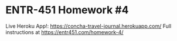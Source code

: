 # ENTR-451 Homework #4

Live Heroku App!: https://concha-travel-journal.herokuapp.com/
Full instructions at https://entr451.com/homework-4/
